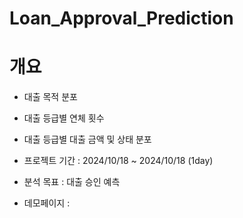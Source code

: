 # Loan_Approval_Prediction

# 개요
- 대출 목적 분포
- 대출 등급별 연체 횟수
- 대출 등급별 대출 금액 및 상태 분포


- 프로젝트 기간 : 2024/10/18 ~ 2024/10/18  (1day)
- 분석 목표 : 대출 승인 예측
- 데모페이지 : 